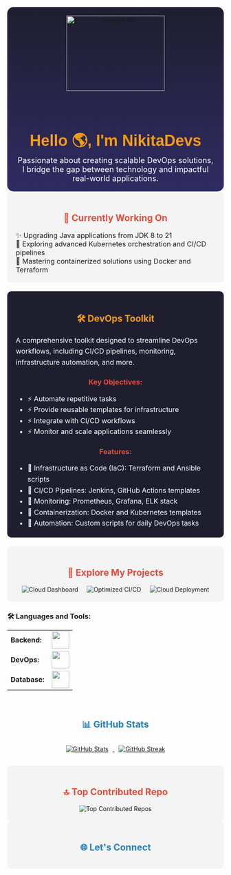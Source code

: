 <!-- HEADER -->
<div style="text-align:center; background: linear-gradient(to bottom, #1e1e2f, #302b63); padding: 20px; border-radius: 15px;">
  <img src="https://media.giphy.com/media/qgQUggAC3Pfv687qPC/giphy.gif" alt="DevOps GIF" style="width: 70%; max-height: 250px; object-fit: cover; border-radius: 10px; margin-bottom: 15px;">
  <h1 style="color: #F39C12; font-family: 'Arial', sans-serif; font-size: 36px; margin: 0;">Hello 🌎, I'm NikitaDevs</h1>
  <p style="color: #FFF; font-size: 18px; max-width: 600px; margin: auto;">Passionate about creating scalable DevOps solutions, I bridge the gap between technology and impactful real-world applications.</p>
</div>

<!-- CURRENTLY WORKING ON -->
<div style="background-color:#f4f4f4; padding: 20px; border-radius: 10px;">
  <h2 style="text-align: center; color: #E74C3C;">🔭 Currently Working On</h2>
  <ul style="list-style-type: none; padding: 0; font-size: 16px; max-width: 800px; margin: auto;">
    <li>✨ Upgrading Java applications from JDK 8 to 21</li>
    <li>🌱 Exploring advanced Kubernetes orchestration and CI/CD pipelines</li>
    <li>💬 Mastering containerized solutions using Docker and Terraform</li>
  </ul>
</div>

<!-- DEVOPS TOOLKIT -->
<div style="background-color:#1e1e2f; color: white; padding: 20px; border-radius: 10px; margin: 20px 0;">
  <h2 style="text-align: center; color: #F39C12;">🛠️ DevOps Toolkit</h2>
  <p style="font-size: 16px; line-height: 1.6; max-width: 800px; margin: auto;">A comprehensive toolkit designed to streamline DevOps workflows, including CI/CD pipelines, monitoring, infrastructure automation, and more.</p>
  <h3 style="text-align: center; color: #E74C3C;">Key Objectives:</h3>
  <ul style="font-size: 16px; line-height: 1.6; max-width: 800px; margin: auto;">
    <li>⚡ Automate repetitive tasks</li>
    <li>⚡ Provide reusable templates for infrastructure</li>
    <li>⚡ Integrate with CI/CD workflows</li>
    <li>⚡ Monitor and scale applications seamlessly</li>
  </ul>
  <h3 style="text-align: center; color: #E74C3C;">Features:</h3>
  <ul style="font-size: 16px; line-height: 1.6; max-width: 800px; margin: auto;">
    <li>🔹 Infrastructure as Code (IaC): Terraform and Ansible scripts</li>
    <li>🔹 CI/CD Pipelines: Jenkins, GitHub Actions templates</li>
    <li>🔹 Monitoring: Prometheus, Grafana, ELK stack</li>
    <li>🔹 Containerization: Docker and Kubernetes templates</li>
    <li>🔹 Automation: Custom scripts for daily DevOps tasks</li>
  </ul>
</div>

<!-- FEATURED PROJECTS -->
<div id="projects" style="background-color:#f4f4f4; padding: 20px; border-radius: 10px;">
  <h2 style="text-align: center; color: #E74C3C;">🚀 Explore My Projects</h2>
  <div style="display: flex; justify-content: center; flex-wrap: wrap; gap: 20px;">
    <a href="https://github.com/NikitaDevs/Project1" style="text-decoration:none;">
      <img src="https://img.shields.io/badge/Cloud_Dashboard-000000?style=for-the-badge&logo=github&logoColor=white" alt="Cloud Dashboard" />
    </a>
    <a href="https://github.com/NikitaDevs/Project2" style="text-decoration:none;">
      <img src="https://img.shields.io/badge/Optimized_CI%2FCD-FF69B4?style=for-the-badge&logo=github&logoColor=white" alt="Optimized CI/CD" />
    </a>
    <a href="https://github.com/NikitaDevs/Project3" style="text-decoration:none;">
      <img src="https://img.shields.io/badge/Cloud_Deployment-00c6ff?style=for-the-badge&logo=github&logoColor=white" alt="Cloud Deployment" />
    </a>
  </div>
</div>

<!-- TECH STACK -->
<h3 align="left">🛠️ Languages and Tools:</h3>
<table>
    <tr>
        <td style="font-weight: bold; padding-right: 10px; vertical-align: center; border: none;">Backend:</td>
        <td><img height="40" src="https://skillicons.dev/icons?i=java,spring,python,nodejs,dotnet"/></td>
    </tr>
    <tr>
        <td style="font-weight: bold; padding-right: 10px; vertical-align: center;">DevOps:</td>
        <td><img height="40" src="https://skillicons.dev/icons?i=docker,kubernetes,terraform,jenkins,githubactions"/></td>
    </tr>
    <tr>
        <td style="font-weight: bold; padding-right: 10px; vertical-align: center;">Database:</td>
        <td><img height="40" src="https://skillicons.dev/icons?i=mysql,postgresql,mongodb"/></td>
    </tr>
</table>

<!-- GITHUB STATS -->
<div style="padding: 20px; text-align: center;">
  <h2 style="color: #2980B9;">📊 GitHub Stats</h2>
  <div align="center">
    <a href="https://github.com/NikitaDevs">
      <img src="https://github-readme-stats.vercel.app/api?username=NikitaDevs&show_icons=true&locale=en&layout=compact&theme=tokyonight" alt="GitHub Stats" style="margin: 10px;">
    </a>
    <a href="https://github.com/NikitaDevs">
      <img src="https://github-readme-streak-stats.herokuapp.com/?user=NikitaDevs&&theme=tokyonight" alt="GitHub Streak" style="margin: 10px;">
    </a>
  </div>
</div>

<!-- TOP CONTRIBUTED REPOS -->
<div style="padding: 20px; text-align: center; background-color:#f4f4f4; border-radius: 10px;">
  <h2 style="color: #E74C3C;">🔝 Top Contributed Repo</h2>
  <img src="https://github-contributor-stats.vercel.app/api?username=NikitaDevs&limit=5&theme=shadow_blue&combine_all_yearly_contributions=true" alt="Top Contributed Repos">
</div>

<!-- CONNECT -->
<div id="connect" style="background-color:#f4f4f4; padding: 20px; border-radius: 10px;">
  <h2 style="text-align: center; color: #2980B9;">🌐 Let's Connect</h2>
  <div style="display: flex; justify-content: center; flex-wrap: wrap; gap: 15px;">
    <a href="https://twitter.com/NikitaDevs" target="blank"><i class="devicon-twitter-original" style="font-size:40px;"></i></a>
    <a href="https://www.linkedin.com/in/NikitaDevs/" target="blank"><i class="devicon-linkedin-plain colored" style="font-size:40px;"></i></a>
  </div>
</div>
